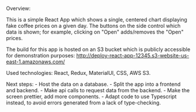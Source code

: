 Overview: 

This is a simple React App which shows a single, centered chart displaying fake coffee prices on a given day. The buttons on the side control which data is shown; for example, clicking on "Open" adds/removes the "Open" prices.

The build for this app is hosted on an S3 bucket which is publicly accessible for demonstration purposes: http://deploy-react-app-12345.s3-website-us-east-1.amazonaws.com/

Used technologies: React, Redux, MaterialUI, CSS, AWS S3.

Next steps: 
    - Host the data on a database. 
    - Split the app into a frontend and backend.
    - Make api calls to request data from the backend. 
    - Make the screen prettier, add more components. 
    - Adapt code to use Typescript instead, to avoid errors generated from a lack of type-checking.
